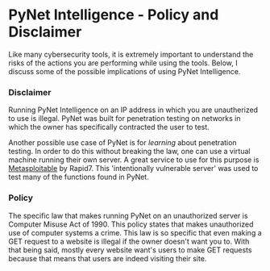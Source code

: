# PyNet Intelligence - Policy and Disclaimer

Like many cybersecurity tools, it is extremely important to understand the risks of the actions you are performing while using the tools.  Below, I discuss some of the possible implications of using PyNet Intelligence.

### Disclaimer

Running PyNet Intelligence on an IP address in which you are unautherized to use is illegal. PyNet was built for penetration testing on networks in which the owner has specifically contracted the user to test.  

Another possible use case of PyNet is for *learning* about penetration testing. In order to do this without breaking the law, one can use a virtual machine running their own server.  A great service to use for this purpose is [Metasploitable](https://information.rapid7.com/download-metasploitable-2017.html) by Rapid7. This 'intentionally vulnerable server' was used to test many of the functions found in PyNet.

### Policy

The specific law that makes running PyNet on an unauthorized server is Computer Misuse Act of 1990.  This policy states that makes unauthorized use of computer systems a crime.  This law is so specific that even making a GET request to a website is illegal if the owner doesn't want you to.  With that being said, mostly every website want's users to make GET requests because that means that users are indeed visiting their site.